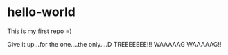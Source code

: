 # hello-world
This is my first repo =)

Give it up...for the one....the only....D TREEEEEEE!!! WAAAAAG WAAAAAG!!
